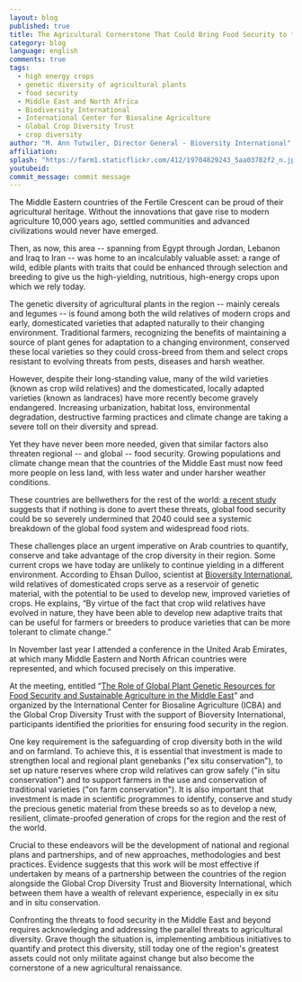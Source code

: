 ```yaml
---
layout: blog
published: true
title: The Agricultural Cornerstone That Could Bring Food Security to the Middle East and Beyond
category: blog
language: english
comments: true
tags: 
  - high energy crops
  - genetic diversity of agricultural plants
  - food security
  - Middle East and North Africa
  - Biodiversity International
  - International Center for Biosaline Agriculture
  - Global Crop Diversity Trust
  - crop diversity
author: "M. Ann Tutwiler, Director General - Bioversity International"
affiliation: 
splash: "https://farm1.staticflickr.com/412/19704829243_5aa03782f2_n.jpg"
youtubeid: 
commit_message: commit message
---
```

The Middle Eastern countries of the Fertile Crescent can be proud of their agricultural heritage. Without the innovations that gave rise to modern agriculture 10,000 years ago, settled communities and advanced civilizations would never have emerged. 
<!-- more -->

Then, as now, this area -- spanning from Egypt through Jordan, Lebanon and Iraq to Iran -- was home to an incalculably valuable asset: a range of wild, edible plants with traits that could be enhanced through selection and breeding to give us the high-yielding, nutritious, high-energy crops upon which we rely today.

The genetic diversity of agricultural plants in the region -- mainly cereals and legumes -- is found among both the wild relatives of modern crops and early, domesticated varieties that adapted naturally to their changing environment. Traditional farmers, recognizing the benefits of maintaining a source of plant genes for adaptation to a changing environment, conserved these local varieties so they could cross-breed from them and select crops resistant to evolving threats from pests, diseases and harsh weather.

However, despite their long-standing value, many of the wild varieties (known as crop wild relatives) and the domesticated, locally adapted varieties (known as landraces) have more recently become gravely endangered. Increasing urbanization, habitat loss, environmental degradation, destructive farming practices and climate change are taking a severe toll on their diversity and spread.

Yet they have never been more needed, given that similar factors also threaten regional -- and global -- food security. Growing populations and climate change mean that the countries of the Middle East must now feed more people on less land, with less water and under harsher weather conditions. 

These countries are bellwethers for the rest of the world: [a recent study](http://ww2.anglia.ac.uk/ruskin/en/home/news/vulnerability_of_global_food_system.html) suggests that if nothing is done to avert these threats, global food security could be so severely undermined that 2040 could see a systemic breakdown of the global food system and widespread food riots.

These challenges place an urgent imperative on Arab countries to quantify, conserve and take advantage of the crop diversity in their region. Some current crops we have today are unlikely to continue yielding in a different environment. According to Ehsan Dulloo, scientist at [Bioversity International](http://www.bioversityinternational.org/), wild relatives of domesticated crops serve as a reservoir of genetic material, with the potential to be used to develop new, improved varieties of crops. He explains, “By virtue of the fact that crop wild relatives have evolved in nature, they have been able to develop new adaptive traits that can be useful for farmers or breeders to produce varieties that can be more tolerant to climate change.”

In November last year I attended a conference in the United Arab Emirates, at which many Middle Eastern and North African countries were represented, and which focused precisely on this imperative. 

At the meeting, entitled “[The Role of Global Plant Genetic Resources for Food Security and Sustainable Agriculture in the Middle East](http://www.biosaline.org/EventDetails.aspx?id=28)” and organized by the International Center for Biosaline Agriculture (ICBA) and the Global Crop Diversity Trust with the support of Bioversity International, participants identified the priorities for ensuring food security in the region. 

One key requirement is the safeguarding of crop diversity both in the wild and on farmland. To achieve this, it is essential that investment is made to strengthen local and regional plant genebanks ("ex situ conservation"), to set up nature reserves where crop wild relatives can grow safely ("in situ conservation") and to support farmers in the use and conservation of traditional varieties ("on farm conservation"). It is also important that investment is made in scientific programmes to identify, conserve and study the precious genetic material from these breeds so as to develop a new, resilient, climate-proofed generation of crops for the region and the rest of the world.

Crucial to these endeavors will be the development of national and regional plans and partnerships, and of new approaches, methodologies and best practices. Evidence suggests that this work will be most effective if undertaken by means of a partnership between the countries of the region alongside the Global Crop Diversity Trust and Bioversity International, which between them have a wealth of relevant experience, especially in ex situ and in situ conservation.

Confronting the threats to food security in the Middle East and beyond requires acknowledging and addressing the parallel threats to agricultural diversity. Grave though the situation is, implementing ambitious initiatives to quantify and protect this diversity, still today one of the region's greatest assets could not only militate against change but also become the cornerstone of a new agricultural renaissance.
